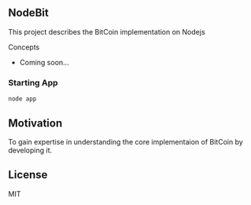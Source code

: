 ## NodeBit

This project describes the BitCoin implementation on Nodejs

Concepts
* Coming soon...

###  Starting App

```
node app
```
## Motivation

To gain expertise in understanding the core implementaion of BitCoin by developing it.

## License

MIT
